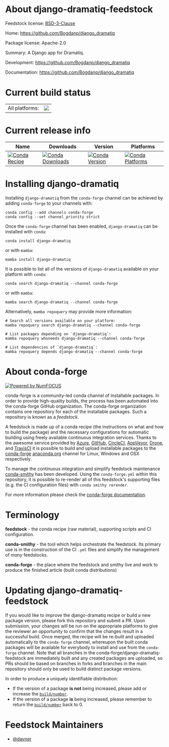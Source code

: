 About django-dramatiq-feedstock
===============================

Feedstock license: [BSD-3-Clause](https://github.com/conda-forge/django-dramatiq-feedstock/blob/main/LICENSE.txt)

Home: https://github.com/Bogdanp/django_dramatiq

Package license: Apache-2.0

Summary: A Django app for Dramatiq.

Development: https://github.com/Bogdanp/django_dramatiq

Documentation: https://github.com/Bogdanp/django_dramatiq

Current build status
====================


<table><tr><td>All platforms:</td>
    <td>
      <a href="https://dev.azure.com/conda-forge/feedstock-builds/_build/latest?definitionId=24700&branchName=main">
        <img src="https://dev.azure.com/conda-forge/feedstock-builds/_apis/build/status/django-dramatiq-feedstock?branchName=main">
      </a>
    </td>
  </tr>
</table>

Current release info
====================

| Name | Downloads | Version | Platforms |
| --- | --- | --- | --- |
| [![Conda Recipe](https://img.shields.io/badge/recipe-django--dramatiq-green.svg)](https://anaconda.org/conda-forge/django-dramatiq) | [![Conda Downloads](https://img.shields.io/conda/dn/conda-forge/django-dramatiq.svg)](https://anaconda.org/conda-forge/django-dramatiq) | [![Conda Version](https://img.shields.io/conda/vn/conda-forge/django-dramatiq.svg)](https://anaconda.org/conda-forge/django-dramatiq) | [![Conda Platforms](https://img.shields.io/conda/pn/conda-forge/django-dramatiq.svg)](https://anaconda.org/conda-forge/django-dramatiq) |

Installing django-dramatiq
==========================

Installing `django-dramatiq` from the `conda-forge` channel can be achieved by adding `conda-forge` to your channels with:

```
conda config --add channels conda-forge
conda config --set channel_priority strict
```

Once the `conda-forge` channel has been enabled, `django-dramatiq` can be installed with `conda`:

```
conda install django-dramatiq
```

or with `mamba`:

```
mamba install django-dramatiq
```

It is possible to list all of the versions of `django-dramatiq` available on your platform with `conda`:

```
conda search django-dramatiq --channel conda-forge
```

or with `mamba`:

```
mamba search django-dramatiq --channel conda-forge
```

Alternatively, `mamba repoquery` may provide more information:

```
# Search all versions available on your platform:
mamba repoquery search django-dramatiq --channel conda-forge

# List packages depending on `django-dramatiq`:
mamba repoquery whoneeds django-dramatiq --channel conda-forge

# List dependencies of `django-dramatiq`:
mamba repoquery depends django-dramatiq --channel conda-forge
```


About conda-forge
=================

[![Powered by
NumFOCUS](https://img.shields.io/badge/powered%20by-NumFOCUS-orange.svg?style=flat&colorA=E1523D&colorB=007D8A)](https://numfocus.org)

conda-forge is a community-led conda channel of installable packages.
In order to provide high-quality builds, the process has been automated into the
conda-forge GitHub organization. The conda-forge organization contains one repository
for each of the installable packages. Such a repository is known as a *feedstock*.

A feedstock is made up of a conda recipe (the instructions on what and how to build
the package) and the necessary configurations for automatic building using freely
available continuous integration services. Thanks to the awesome service provided by
[Azure](https://azure.microsoft.com/en-us/services/devops/), [GitHub](https://github.com/),
[CircleCI](https://circleci.com/), [AppVeyor](https://www.appveyor.com/),
[Drone](https://cloud.drone.io/welcome), and [TravisCI](https://travis-ci.com/)
it is possible to build and upload installable packages to the
[conda-forge](https://anaconda.org/conda-forge) [anaconda.org](https://anaconda.org/)
channel for Linux, Windows and OSX respectively.

To manage the continuous integration and simplify feedstock maintenance
[conda-smithy](https://github.com/conda-forge/conda-smithy) has been developed.
Using the ``conda-forge.yml`` within this repository, it is possible to re-render all of
this feedstock's supporting files (e.g. the CI configuration files) with ``conda smithy rerender``.

For more information please check the [conda-forge documentation](https://conda-forge.org/docs/).

Terminology
===========

**feedstock** - the conda recipe (raw material), supporting scripts and CI configuration.

**conda-smithy** - the tool which helps orchestrate the feedstock.
                   Its primary use is in the construction of the CI ``.yml`` files
                   and simplify the management of *many* feedstocks.

**conda-forge** - the place where the feedstock and smithy live and work to
                  produce the finished article (built conda distributions)


Updating django-dramatiq-feedstock
==================================

If you would like to improve the django-dramatiq recipe or build a new
package version, please fork this repository and submit a PR. Upon submission,
your changes will be run on the appropriate platforms to give the reviewer an
opportunity to confirm that the changes result in a successful build. Once
merged, the recipe will be re-built and uploaded automatically to the
`conda-forge` channel, whereupon the built conda packages will be available for
everybody to install and use from the `conda-forge` channel.
Note that all branches in the conda-forge/django-dramatiq-feedstock are
immediately built and any created packages are uploaded, so PRs should be based
on branches in forks and branches in the main repository should only be used to
build distinct package versions.

In order to produce a uniquely identifiable distribution:
 * If the version of a package **is not** being increased, please add or increase
   the [``build/number``](https://docs.conda.io/projects/conda-build/en/latest/resources/define-metadata.html#build-number-and-string).
 * If the version of a package **is** being increased, please remember to return
   the [``build/number``](https://docs.conda.io/projects/conda-build/en/latest/resources/define-metadata.html#build-number-and-string)
   back to 0.

Feedstock Maintainers
=====================

* [@davner](https://github.com/davner/)

